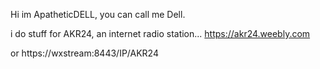 Hi im ApatheticDELL, you can call me Dell.

i do stuff for AKR24, an internet radio station...
https://akr24.weebly.com

or https://wxstream:8443/IP/AKR24
